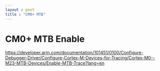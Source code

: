 ```yaml
---
layout : post
title : "CM0+ MTB"
---
```


# CM0+ MTB Enable
https://developer.arm.com/documentation/101451/0100/Configure-Debugger-Driver/Configure-Cortex-M-Devices-for-Tracing/Cortex-M0--M23-MTB-Devices/Enable-MTB-Trace?lang=en
